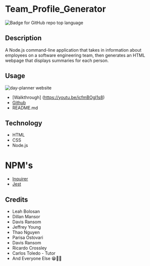 # Team_Profile_Generator

![Badge for GitHub repo top language](https://img.shields.io/badge/License-MIT-yellow.svg)

## Description

A Node.js command-line application that takes in information about employees on a software engineering team, then generates an HTML webpage that displays summaries for each person.

## Usage

![day-planner website](screenshot.png)

- [Walkthrough] (https://youtu.be/icfmBOgl1s8)
- [Github](https://github.com/ngolston/Team_Profile_Generator)
- README.md

## Technology

- HTML
- CSS
- Node.js

# NPM's

- [Inquirer](https://www.npmjs.com/package/inquirer)
- [Jest](https://www.npmjs.com/package/jest)

## Credits

- Leah Bolosan
- Dillan Mansor
- Davis Ransom
- Jeffrey Young
- Thao Nguyen
- Parisa Ostovari
- Davis Ransom
- Ricardo Crossley
- Carlos Toledo - Tutor
- And Everyone Else 😁🙏🏾
